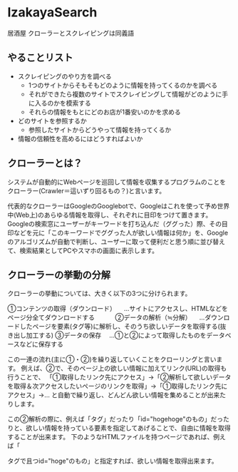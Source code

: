 # IzakayaSearch
居酒屋
クローラーとスクレイピングは同義語

## やることリスト

- スクレイピングのやり方を調べる
  - 1つのサイトからそもそもどのように情報を持ってくるのかを調べる
  - それができたら複数のサイトでスクレイピングして情報がどのように手に入るのかを模索する
  - それらの情報をもとにどのお店が1番安いのかを求める
- どのサイトを参照するか
  - 参照したサイトからどうやって情報を持ってくるか
- 情報の信頼性を高めるにはどうすればよいか

## クローラーとは？
システムが自動的にWebページを巡回して情報を収集するプログラムのことをクローラー(Crawler＝這いずり回るもの？)と言います。

代表的なクローラーはGoogleのGooglebotで、Googleはこれを使って予め世界中(Web上)のあらゆる情報を取得し、それぞれに目印をつけて置きます。
Googleの検索窓にユーザーがキーワードを打ち込んだ（ググった）際、その目印などを元に「このキーワードでググった人が欲しい情報は何か」を、Googleのアルゴリズムが自動で判断し、ユーザーに取って便利だと思う順に並び替えて、検索結果としてPCやスマホの画面に表示します。

## クローラーの挙動の分解
クローラーの挙動については、大きく以下の3つに分けられます。

①コンテンツの取得（ダウンロード）
　...サイトにアクセスし、HTMLなどをページ分全てダウンロードする　　　
②データの解析（≒分解）
　...ダウンロードしたページを要素(タグ等)に解析し、そのうち欲しいデータを取得する(抜き出し加工する)
③データの保存
　...①と②によって取得したものをデータベースなどに保存する

この一連の流れ(主に①・②)を繰り返していくことをクローリングと言います。
例えば、②で、そのページ上の欲しい情報に加えてリンク(URL)の取得も行うことで、
「①取得したリンク先にアクセス」→「②解析して欲しいデータを取得＆次アクセスしたいページのリンクを取得」→「①取得したリンク先にアクセス」→…
と自動で繰り返し、どんどん欲しい情報を集めることが出来たりします。

この②解析の際に、例えば「<a>タグ」だったり「id="hogehoge"のもの」だったりと、欲しい情報を持っている要素を指定してあげることで、自由に情報を取得することが出来ます。
下のようなHTMLファイルを持つページであれば、例えば「<p>タグで且つid="hoge"のもの」と指定すれば、欲しい情報を取得出来ます。

